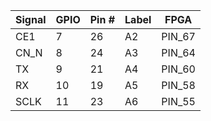 
Signal | GPIO | Pin # | Label |  FPGA
-------|------|-------|-------|--------
CE1    |   7  |   26  |   A2  | PIN_67
CN_N   |   8  |   24  |   A3  | PIN_64
TX     |   9  |   21  |   A4  | PIN_60
RX     |  10  |   19  |   A5  | PIN_58
SCLK   |  11  |   23  |   A6  | PIN_55

